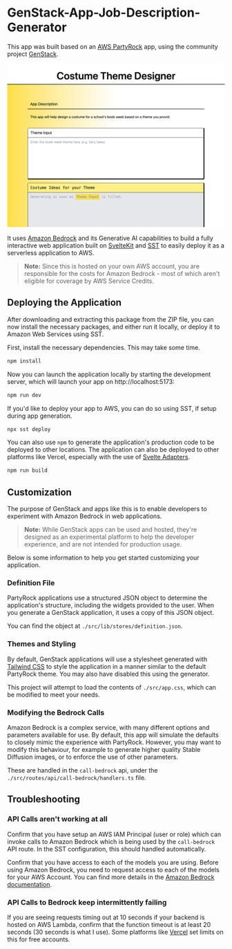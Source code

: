 # GenStack-App-Job-Description-Generator

This app was built based on an [AWS PartyRock](https://partyrock.aws/) app, using the community project [GenStack](https://genstack.ssennett.net/).

![Generic Sample App Screenshot](docs/screenshot-app.png)

It uses [Amazon Bedrock](https://aws.amazon.com/bedrock/) and its Generative AI capabilities to build a fully interactive web application built on [SvelteKit](https://kit.svelte.dev/) and [SST](https://sst.dev/) to easily deploy it as a serverless application to AWS.

> **Note:** Since this is hosted on your own AWS account, you are responsible for the costs for Amazon Bedrock - most of which aren't eligible for coverage by AWS Service Credits.

## Deploying the Application

After downloading and extracting this package from the ZIP file, you can now install the necessary packages, and either run it locally, or deploy it to Amazon Web Services using SST.

First, install the necessary dependencies. This may take some time.

```bash
npm install
```

Now you can launch the application locally by starting the development server, which will launch your app on http://localhost:5173:

```bash
npm run dev
```

If you'd like to deploy your app to AWS, you can do so using SST, if setup during app generation.

```bash
npx sst deploy
```

You can also use `npm` to generate the application's production code to be deployed to other locations. The application can also be deployed to other platforms like Vercel, especially with the use of [Svelte Adapters](https://kit.svelte.dev/docs/adapters).

```bash
npm run build
```

## Customization

The purpose of GenStack and apps like this is to enable developers to experiment with Amazon Bedrock in web applications.

> **Note:** While GenStack apps can be used and hosted, they're designed as an experimental platform to help the developer experience, and are not intended for production usage.

Below is some information to help you get started customizing your application.

### Definition File

PartyRock applications use a structured JSON object to determine the application's structure, including the widgets provided to the user. When you generate a GenStack application, it uses a copy of this JSON object.

You can find the object at `./src/lib/stores/definition.json`.

### Themes and Styling

By default, GenStack applications will use a stylesheet generated with [Tailwind CSS](https://tailwindcss.com/) to style the application in a manner similar to the default PartyRock theme. You may also have disabled this using the generator.

This project will attempt to load the contents of `./src/app.css`, which can be modified to meet your needs.

### Modifying the Bedrock Calls

Amazon Bedrock is a complex service, with many different options and parameters available for use. By default, this app will simulate the defaults to closely mimic the experience with PartyRock. However, you may want to modify this behaviour, for example to generate higher quality Stable Diffusion images, or to enforce the use of other parameters.

These are handled in the `call-bedrock` api, under the `./src/routes/api/call-bedrock/handlers.ts` file.

## Troubleshooting

### API Calls aren't working at all

Confirm that you have setup an AWS IAM Principal (user or role) which can invoke calls to Amazon Bedrock which is being used by the `call-bedrock` API route. In the SST configuration, this should handled automatically.

Confirm that you have access to each of the models you are using. Before using Amazon Bedrock, you need to request access to each of the models for your AWS Account. You can find more details in the [Amazon Bedrock documentation](https://docs.aws.amazon.com/bedrock/latest/userguide/model-access.html).

### API Calls to Bedrock keep intermittently failing

If you are seeing requests timing out at 10 seconds if your backend is hosted on AWS Lambda, confirm that the function timeout is at least 20 seconds (30 seconds is what I use). Some platforms like [Vercel](https://vercel.com/docs/functions/serverless-functions/runtimes#max-duration) set limits on this for free accounts.
